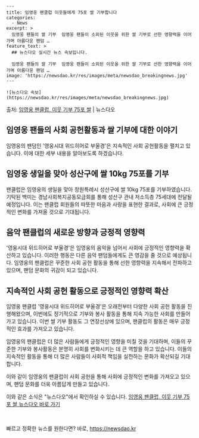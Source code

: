     ---
    title: 임영웅 팬클럽 이웃들에게 75포 쌀 기부합니다
    categories:
      - News
    excerpt: >
      임영웅 팬들의 쌀 기부  임영웅 팬들이 소외된 이웃을 위한 쌀 기부로 선한 영향력을 이어가며 아름다운 팬덤 …
    feature_text: >
      ## 뉴스다오 실시간 뉴스 속보입니다.
    
      임영웅 팬들의 쌀 기부  임영웅 팬들이 소외된 이웃을 위한 쌀 기부로 선한 영향력을 이어가며 아름다운 팬덤 …
    image: 'https://newsdao.kr/res/images/meta/newsdao_breakingnews.jpg'
    ---
    
    ![뉴스다오 속보](https://newsdao.kr/res/images/meta/newsdao_breakingnews.jpg)

<p>출처: <a href="https://newsdao.kr/4408" rel="dofollow">임영웅 팬클럽, 이웃 기부 75포 쌀</a> | 뉴스다오</p>

<h2>임영웅 팬들의 사회 공헌활동과 쌀 기부에 대한 이야기</h2>

임영웅의 팬덤인 '영웅시대 위드히어로 부울경'은 지속적인 사회 공헌활동을 펼치고 있습니다. 이에 대한 세부 내용을 알아보도록 하겠습니다. 

<h2>임영웅 생일을 맞아 성산구에 쌀 10kg 75포를 기부</h2>
팬클럽은 임영웅의 생일을 맞아 창원특례시 성산구에 쌀 10kg 75포를 기부하였습니다. 기탁된 백미는 경남사회복지공동모금회를 통해 성산구 관내 저소득층 75세대에 전달될 예정입니다. 이는 팬클럽 회원들의 따뜻한 마음과 사랑을 표현한 결과로, 사회에 큰 긍정적인 변화를 가져올 것으로 기대됩니다. 

<h2>음악 팬클럽의 새로운 방향과 긍정적 영향력</h2>
'영웅시대 위드히어로 부울경'은 임영웅의 음악을 넘어서 사회에 긍정적인 영향력을 확산하고 있습니다. 이러한 행동은 다른 음악 팬덤들에게도 큰 영감을 줄 것으로 예상됩니다. 임영웅의 팬클럽은 꾸준한 사회 공헌 활동을 통해 선한 영향력을 지속해서 전파하고 있으며, 팬덤 문화의 귀감이 되고 있습니다.

<h2>지속적인 사회 공헌 활동으로 긍정적인 영향력 확산</h2>
임영웅 팬클럽 '영웅시대 위드히어로 부울경'은 오래전부터 다양한 사회 공헌 활동을 진행해왔으며, 이번에도 정기적으로 기부와 봉사 활동을 통해 지속 가능한 사회를 만들어가고 있습니다. 이번 쌀 기부 활동도 그 연장선상에 있으며, 팬클럽의 활동은 매우 긍정적인 효과를 가져오고 있습니다.

임영웅의 팬클럽은 더 많은 사람들에게 긍정적인 영향을 미칠 것을 기대하며, 이들의 꾸준한 기부와 봉사활동은 분명히 사회를 변화시키는 데 큰 역할을 하고 있습니다. 이들의 지속적인 활동을 통해 더 많은 사람들이 사회적 책임을 실천하는 문화가 확산되길 기대합니다.

이와 같이 임영웅의 팬클럽이 사회 공헌을 통해 사회에 긍정적인 변화를 가져오고 있으며, 팬덤 문화를 더욱 아름답게 만들고 있습니다. 

이와 같은 소식은 "뉴스다오"에서 확인하실 수 있습니다. [임영웅 팬클럽, 이웃 기부 75포 쌀 뉴스다오 바로 가기](https://newsdao.kr/4408)

<p data-ke-size="size16">&nbsp;</p> 

빠르고 정확한 뉴스를 원한다면? 바로, <a href="https://newsdao.kr" rel="dofollow">https://newsdao.kr</a>


    
